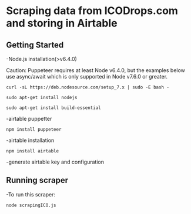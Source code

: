 # Scraping data from ICODrops.com and storing in Airtable

## Getting Started

-Node.js installation(>v6.4.0)

Caution: Puppeteer requires at least Node v6.4.0, but the examples below use async/await which is only supported in Node v7.6.0 or greater.
```
curl -sL https://deb.nodesource.com/setup_7.x | sudo -E bash -

sudo apt-get install nodejs

sudo apt-get install build-essential
```
-airtable puppetter
```
npm install puppeteer
```
-airtable installation
```
npm install airtable
```
-generate airtable key and configuration

## Running scraper

-To run this scraper:
```
node scrapingICO.js
```